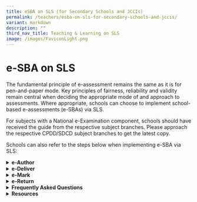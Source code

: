 ```yaml
---
title: eSBA on SLS (for Secondary Schools and JCCIs)
permalink: /teachers/esba-on-sls-for-secondary-schools-and-jccis/
variant: markdown
description: ""
third_nav_title: Teaching & Learning on SLS
image: /images/FaviconLight.png
---
```

<h1>e-SBA on SLS</h1>
<p>The fundamental principle of e-assessment remains the same as it is for pen-and-paper mode. Key principles of fairness, reliability and validity remain central when deciding the appropriate mode of and approach to assessments. Where appropriate, schools can choose to implement school-based e-assessments (e-SBAs) via SLS.</p>

<p class="demoTitle">For subjects with a National e-Examination component, schools should have received the guide from the respective subject branches. Please approach the respective CPDD/SDCD subject branches to get the latest copy.</p>

<p>Schools can also refer to the steps below when implementing e-SBA via SLS:</p>
<details>
<summary><h4 style="margin: 0; display: inline;">e-Author</h4></summary>
<p>1. Create a teacher-marked quiz in SLS. Closed-ended questions (such as MCQ, Fill-In-The-Blank) will still be auto-marked. A teacher-marked quiz, allows the teacher to decide when to release the quiz to the students, just like the pen and paper test or exam.</p>
<table style="minWidth: 25px">
<colgroup>
<col>
</colgroup>
<tbody>
<tr>
<td rowspan="1" colspan="1">
<p>How to create a teacher-marked quiz in SLS:</p>
<p><a rel="noopener noreferrer nofollow" target="_blank" href="https://www.learning.moe.edu.sg/teacher-user-guide/assess/create-quizzes/">https://www.learning.moe.edu.sg/teacher-user-guide/assess/create-quizzes/</a>
</p>
</td>
</tr>
</tbody>
</table>
<p>2. These are specimen papers in SLS Community Gallery that you can adapt:</p>
<p>a. N(T) Level Music Paper 1 - <a rel="noopener noreferrer nofollow" target="_blank" href="https://vle.learning.moe.edu.sg/mrv/community-gallery/lesson/view/5c55ecb8-23d0-4849-b742-25955c66105f/cover">https://vle.learning.moe.edu.sg/mrv/community-gallery/lesson/view/5c55ecb8-23d0-4849-b742-25955c66105f/cover</a></p>
<p>b. O Level Exercise and Sports Science - <a rel="noopener noreferrer nofollow" target="_blank" href="https://vle.learning.moe.edu.sg/mrv/community-gallery/lesson/view/8aaeb942-1e2c-4bcf-990a-b7290e4fc0f9/cover">https://vle.learning.moe.edu.sg/mrv/community-gallery/lesson/view/8aaeb942-1e2c-4bcf-990a-b7290e4fc0f9/cover</a></p>
<p>c. N(T) Level English Language Paper 1 - <a rel="noopener noreferrer nofollow" target="_blank" href="https://vle.learning.moe.edu.sg/mrv/community-gallery/lesson/view/eb64b6a2-2b7e-496b-93ba-97352059f4b8/cover">https://vle.learning.moe.edu.sg/mrv/community-gallery/lesson/view/eb64b6a2-2b7e-496b-93ba-97352059f4b8/cover</a></p>
<p>d. N(A) Social Studies Digital Answer Booklet (this is not a specimen paper) - <a rel="noopener noreferrer nofollow" target="_blank" href="https://vle.learning.moe.edu.sg/mrv/community-gallery/lesson/view/a28f308b-03b8-41da-843f-4550a4b1dc8b/cover">https://vle.learning.moe.edu.sg/mrv/community-gallery/lesson/view/a28f308b-03b8-41da-843f-4550a4b1dc8b/cover</a></p>
<table style="minWidth: 25px">
<colgroup>
<col>
</colgroup>
<tbody>
<tr>
<td rowspan="1" colspan="1">
<p>How to assign or make a copy of a SLS Community Gallery Lesson: <a rel="noopener noreferrer nofollow" target="_blank" href="https://www.learning.moe.edu.sg/teacher-user-guide/assign/assign-community-gallery-modules/">https://www.learning.moe.edu.sg/teacher-user-guide/assign/assign-community-gallery-modules/</a>
</p>
</td>
</tr>
</tbody>
</table>
<p>3. Setters may wish to adopt current practices of setting the paper in hardcopy format and follow through with the hardcopy vetting process.</p>
<p>4. E-author the final version of the vetted paper in SLS and organise a review session to finalise the e-version.</p>
</details>
<details>
<summary><h4 style="margin: 0; display: inline;">e-Deliver</h4></summary>
<h4>Before the e-SBA in SLS,</h4>
<p>1.&nbsp;&nbsp;&nbsp; Assign the teacher-marked quiz to an existing Class
Group or SLS-created Class Group. Add invigilating teacher(s) with "co-teacher"
rights to the Class Group.</p>
<table style="minWidth: 25px">
<colgroup>
<col>
</colgroup>
<tbody>
<tr>
<td rowspan="1" colspan="1">
<p>How to add "Owner" rights to a Class Group:</p>
<p><a rel="noopener noreferrer nofollow" target="_blank" href="https://www.learning.moe.edu.sg/teacher-user-guide/organise/about-class-groups/">https://www.learning.moe.edu.sg/teacher-user-guide/organise/about-class-groups/</a>
</p>
</td>
</tr>
</tbody>
</table>
<p>2.&nbsp;&nbsp;&nbsp; When assigning the teacher-marked quiz,</p>
<p>a.&nbsp;&nbsp;&nbsp; Schedule the Start Time to be the same as the stipulated
Start Time:</p>
<p>3.&nbsp;&nbsp;&nbsp; When assigning the teacher-marked quiz,</p>
<p>a.&nbsp;&nbsp;&nbsp; Schedule the Start Time to be the same as the stipulated
Start Time;</p>
<p>b.&nbsp;&nbsp;&nbsp; Change the setting of the teacher-marked quiz to
an "assessment". By doing so, the SLS assessment will not appear on students'
"To-Do" Dashboard, and they can only access the SLS assessment when teachers
share the URL.</p>
<p>4.&nbsp;&nbsp;&nbsp; Make a copy of the URL of the SLS assessment.</p>
<table style="minWidth: 25px">
<colgroup>
<col>
</colgroup>
<tbody>
<tr>
<td rowspan="1" colspan="1">
<p>How to set assignment as assessment on SLS: <a rel="noopener noreferrer nofollow" target="_blank" href="https://www.learning.moe.edu.sg/teacher-user-guide/assess/set-assignments-as-assessments/">https://www.learning.moe.edu.sg/teacher-user-guide/assess/set-assignments-as-assessments/</a>
</p>
</td>
</tr>
</tbody>
</table>

<p>&nbsp;</p>
<h4>During the e-SBA in SLS,</h4>
<p>1.&nbsp;&nbsp;&nbsp; Students will double click on the browser shortcut
on their desktop.</p>
<p>2.&nbsp;&nbsp;&nbsp; Ask students to log into SLS. Students will be on
the SLS assessment page.</p>
<p>3.&nbsp;&nbsp;&nbsp; Remind students to submit the SLS assessment after
checking.</p>
<p>4.&nbsp;&nbsp;&nbsp; If students accidentally submit without completing,
the teacher can un-submit the assessment and it will be returned to the
students for them to complete the remaining questions.</p>
<table style="minWidth: 25px">
<colgroup>
<col>
</colgroup>
<tbody>
<tr>
<td rowspan="1" colspan="1">
<p>How to un-submit a Teacher-marked Quiz: <a rel="noopener noreferrer nofollow" target="_blank" href="https://www.learning.moe.edu.sg/teacher-user-guide/assess/unsubmit-teacher-marked-quizzes-or-questions/">https://www.learning.moe.edu.sg/teacher-user-guide/assess/unsubmit-teacher-marked-quizzes-or-questions/</a>
</p>
</td>
</tr>
</tbody>
</table>
<p>&nbsp;</p>
<h4>After the e-SBA in SLS,</h4>
<p>1.&nbsp;&nbsp;&nbsp; Pause the SLS assessment. This prevents unauthorised
access after the e-SBA.</p>
<p></p>
</details>
<details>
<summary><h4 style="margin: 0; display: inline;">e-Mark</h4></summary>
<p>1.&nbsp;&nbsp;&nbsp; Mark the open-ended responses. Closed-ended responses
are auto-marked. If you have activated use of ShortAnsFA or LangFA-EL,
the responses will be auto-marked.</p>
<table style="minWidth: 25px">
<colgroup>
<col>
</colgroup>
<tbody>
<tr>
<td rowspan="1" colspan="1">
<p>How to mark a Teacher-marked Quiz: <a rel="noopener noreferrer nofollow" target="_blank" href="https://www.learning.moe.edu.sg/teacher-user-guide/assess/mark-teacher-marked-quizzes/">https://www.learning.moe.edu.sg/teacher-user-guide/assess/mark-teacher-marked-quizzes/</a>
</p>
</td>
</tr>
</tbody>
</table>
<p>2.&nbsp;&nbsp;&nbsp; Indicate allocated marks.</p>
<p>3.&nbsp;&nbsp;&nbsp; If rubrics is activated, marks can be easily adjusted.</p>
<p></p>
</details>
<details>
<summary><h4 style="margin: 0; display: inline;">e-Return</h4></summary>
<p>1.&nbsp;&nbsp;&nbsp; After completion of marking, resume the SLS assessment.</p>
<table style="minWidth: 25px">
<colgroup>
<col>
</colgroup>
<tbody>
<tr>
<td rowspan="1" colspan="1">
<p>How to resume an Assignment (which in this case is an assessment):</p>
<p><a rel="noopener noreferrer nofollow" target="_blank" href="https://www.learning.moe.edu.sg/teacher-user-guide/assign/pause-and-resume-assignments/">https://www.learning.moe.edu.sg/teacher-user-guide/assign/pause-and-resume-assignments/</a>
</p>
</td>
</tr>
</tbody>
</table>
<p>2.&nbsp;&nbsp;&nbsp; Change the assessment back to an assignment. The
assignment will appear in Students' Assignment List.</p>
<p>3.&nbsp;&nbsp;&nbsp; Release the assignment to the students.</p>
<table style="minWidth: 25px">
<colgroup>
<col>
</colgroup>
<tbody>
<tr>
<td rowspan="1" colspan="1">
<p>How to release a Teacher-marked Quiz:</p>
<p><a rel="noopener noreferrer nofollow" target="_blank" href="https://www.learning.moe.edu.sg/teacher-user-guide/assess/release-teacher-marked-quizzes/">https://www.learning.moe.edu.sg/teacher-user-guide/assess/release-teacher-marked-quizzes/</a>
</p>
</td>
</tr>
</tbody>
</table>
<p>4.&nbsp;&nbsp;&nbsp; Students will be able to locate the "completed" SLS
assignment in their "Assignments" list.</p>
<p>5.&nbsp;&nbsp;&nbsp; Students who were absent and did not attempt the
SLS assessment will also be able to locate the uncompleted SLS assignment
in their "Assignments" list.</p>
<p></p>
<p></p>
</details>
<details>
<summary><h4 style="margin: 0; display: inline;">Frequently Asked Questions</h4></summary>
<p>1. Can I print the scripts?</p>
<p>The system currently does not support the printing of students' scripts
for marking. Teachers are encouraged to make use of the e-marking features
such as commenting and use of rubrics with auto-computation of marks.</p>
<p>2.&nbsp;&nbsp;&nbsp; Can I download the marks and responses?</p>
<p>At "Monitor Assignment", download Marks and Responses in separate MSExcel
files.</p>
<p>3.&nbsp;&nbsp;&nbsp; Can I specify all possible answers for the editing
question (English Language)?</p>
<p>Specify all possible answers and indicate that answers need not be case
sensitive. However, as there may be other unanticipated but acceptable
answers arising from minor misspelling, any subsequent changes to the marking
scheme will need to be separately processed offline. Teachers can identify
additional acceptable responses and manually adjust marks awarded to students
offline.</p>
<p>4.&nbsp;&nbsp;&nbsp; Can I over-write the marks allocated for auto-marked
responses?</p>
<p>Any subsequent changes to the marking scheme will need to be separately
processed offline. Teachers can identify additional acceptable responses
and manually adjust marks awarded to students offline.</p>

<p></p>
<p></p>
</details>
<details>
<summary><h4 style="margin: 0; display: inline;">Resources</h4></summary>

<p><strong>1. <a rel="noopener noreferrer nofollow" target="_blank" href="https://docs.google.com/presentation/d/1nv3jYFEAe11e3RwtkIx2jtxo80MXGkPk/edit?usp=sharing&amp;ouid=107947145652324035273&amp;rtpof=true&amp;sd=true">e-SBA Guide</a></strong></p>
<p>This guide provides the steps for implementing e-SBA via SLS. It covers e-authoring, e-delivering, e-marking, and e-returning assessments.</p>

<p><strong>2. <a rel="noopener noreferrer nofollow" target="_blank" href="https://docs.google.com/presentation/d/1TUeaSobCicUYvFnuIw9QsarQExE0aLKh/edit?usp=drive_link&amp;ouid=107947145652324035273&amp;rtpof=true&amp;sd=true">Student Briefing Template</a></strong></p>
<p>This template is designed for teachers to brief students on the e-SBA process, including how to access, complete, and submit their assessments. Teachers can edit the template as needed.</p>

<p><u>Note</u>: Both resources are accessible only via MOE iCON login.</p>

</details>